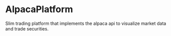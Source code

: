 # AlpacaPlatform
Slim trading platform that implements the alpaca api to visualize market data and trade securities.
